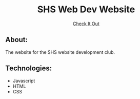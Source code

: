 <div align="center">

  # SHS Web Dev Website

  [Check It Out](https://website-dev.yashwant-creato.repl.co)
  
</div>

## About:
The website for the SHS website development club.

## Technologies:
- Javascript
- HTML
- CSS